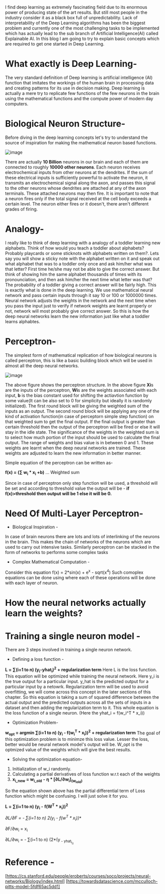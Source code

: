 I find deep learning as extremely fascinating field due to its enormous power of producing state of the art results. But still most people in the industry consider it as a black box full of unpredictability. Lack of interpretability of the Deep Learning algorithms has been the biggest problem and currently one of the most challenging tasks to be implemented which has actually lead to the sub branch of Artificial Intelligence(AI) called Explainable AI. In this blog I am going to try to explain basic concepts which are required to get one started in Deep Learning. 

# **What exactly is Deep Learning-** 

The very standard definition of Deep learning is artificial intelligence (AI) function that imitates the workings of the human brain in processing data and creating patterns for its use in decision making. Deep learning is actually a mere try to replicate few functions of the few neurons in the brain using the mathematical functions and the compute power of modern day computers. 

# **Biological Neuron Structure-**
Before diving in the deep learning concepts let's try to understand the source of inspiration for making the mathematical neuron based functions. 

![image](https://user-images.githubusercontent.com/46114095/126590706-6792754b-aa5e-408f-a23c-392ef135ee13.png)

There are actually **10 Billion** neurons in our brain and each of them are connected to roughly **10000 other neurons**. Each neuron receives electrochemical inputs from other neurons at the dendrites.  If the sum of these electrical inputs is sufficiently powerful to activate the neuron, it transmits an electrochemical signal along the axon, and passes this signal to the other neurons whose dendrites are attached at any of the axon terminals. These attached neurons may then fire. It is important to note that a neuron fires only if the total signal received at the cell body exceeds a certain level.  The neuron either fires or it doesn't, there aren't different grades of firing.


# **Analogy-** 
I really like to think of deep learning with a analogy of a toddler learning new alphabets. Think of how would you teach a toddler about alphabets? Probably playcards or some sticknots with alphabets written on them?. Lets say you will show a sticky note with the alphabet written on it and speak out what alphabet that was to a toddler only once and ask him/her what was that letter? First time he/she may not be able to give the correct answer. But think of showing him the same alphabet thousands of times with its pronounciation, and then ask him/her the next time what letter was that? The probability of a toddler giving a correct answer will be fairly high. This is exactly what is done in the deep learning. We use mathematical neural network and pass certain inputs through it say 10 or 100 or 1000000 times. Neural network adjusts the weights in the network and the next time when you pass the input just to verify if network weights are learnt properly or not, network will most probably give correct answer. So this is how the deep neural networks learn the new information just like what a toddler learns alphabtes.



# **Perceptron-** 
The simplest form of mathematical replication of how biological neurons is called perceptron, this is like a basic building block which will be used in almost all the deep neural networks.

![image](https://user-images.githubusercontent.com/46114095/126589557-6c77b127-7800-4f13-a022-276c30b2f818.png)

The above figure shows the perceptron structure. In the above figure **Xi**s are the inputs of the perceptron, **Wi**s are the weights associated with each input, **b** is the bias constant used for shifting the actiavtion function by some value(It can be also set to 0 for simplicity but ideally it is randomly initialized). The first round block will be giving the weighted sum of the inputs as an output. The second round block will be applying any one of the kind of activation function(in case of perceptorn simple step function) on that weighted sum to get the final output. If the final output is greater than certain threshold then the output of the perceptron will be fired or else it will stay in the idle state. The significance of the weights in the weighted sum is to select how much portion of the input should be used to calculate the final output. The range of weights and bias value is in between 0 and 1. These weights are learnt when the deep neural networks are trained. These weights are adjusted to learn the new information in better manner.  

Simple equation of the perceptron can be written as-

**f(x) = (∑ w<sub>i</sub> * x<sub>i</sub> +b)** ... Weighted sum 

Since in case of perceptron only step function will be used, a threshold will be set and according to threshold value the output will be - **if f(x)>threshold then output will be 1 else it will be 0.**




# **Need Of Multi-Layer Perceptron-** 
* Biological Inspiration -

In case of brain neurons there are lots and lots of interlinking of the neurons in the brain. This makes the chain of networks of the neurons which are used to carry out intensive tasks. Similarly perceptron can be stacked in the form of networks to performs some complex tasks

* Complex Mathematical Computation -

Consider this equation f(x) = 2*sin(x) + e<sup>x</sup> - sqrt(x<sup>4</sup>)
Such comoplex equations can be done using where each of these operations will be done with each layer of neuron. 

# **How the neural networks actually learn the weights?**
# **Training a single neuron model** - 

There are 3 steps involved in training a single neuron network.

* Defining a loss function -

**L = ∑(i=1 to n) (y<sub>i</sub>-yhat<sub>i</sub>)<sup>2</sup> + regularization term**
Here L is the loss function. This equation will be optimized while training the neural network. Here y_i is the true output for a particular input. y_hat is the predicted output for a particular input by a netowrk. Regularization term will be used to avoid overfitting, we will come across this concept in the later sections of this chapter. So this equation is taking a sum of squared difference between the actual output and the predicted outputs across all the sets of inputs in a dataset and then adding the regularization term to it. This whole equation is the loss function of a single neuron. (Here the yhat_i = f(w_i^T * x_i))

* Optimization Problem-

**w<sub>opt</sub> = argmin ∑(i=1 to n) (y<sub>i</sub> - f(w<sub>i</sub><sup>T</sup> * x<sub>i</sub>))<sup>2</sup> + regularization term**
The goal of this optimization problem is to minimze this loss value. Lesser the loss, better would be neural network model's output will be. W_opt is the optmized value of the weights which will give the best results.

* Solving the optimization equation-

1. Initialization of w_i randomly.
2. Calculating a partial derivatives of loss function w.r.t each of the weights
3. **x<sub>i_new</sub> = w<sub>i_old</sub>** **-** **η * [∂L/∂w<sub>i</sub>]<sub>(w<sub>iold</sub>)</sub>**

So the equation shown above has the partial differential term of Loss function which might be confusing. I will just solve it for you.

**L = ∑(i=1 to n) (y<sub>i</sub> -** **f(W<sup>T</sup> * x<sub>i</sub>))<sup>2</sup>**

**∂L/∂F = - ∑(i=1 to n) 2*(y<sub>i</sub> - f(w<sup>T</sup> * x<sub>i</sub>))**

∂F/∂w<sub>i</sub> = x<sub>i</sub>

∂L/∂w<sub>i</sub> = - ∑(i=1 to n) (2*(y<sub> - yhat<sub>i<sub>))

# **Reference** - 
[https://cs.stanford.edu/people/eroberts/courses/soco/projects/neural-networks/Biology/index.html]
[https://towardsdatascience.com/mcculloch-pitts-model-5fdf65ac5dd1]

